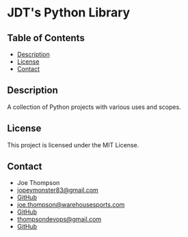 # JDT's Python Library

## Table of Contents
- [Description](#description)
- [License](#license)
- [Contact](#contact)

## Description
A collection of Python projects with various uses and scopes.

## License
This project is licensed under the MIT License.

## Contact
- Joe Thompson
- jopeymonster83@gmail.com
- [GitHub](https://github.com/jopeymonster)
- joe.thompson@warehousesports.com
- [GitHub](https://github.com/JoeWarehouseSports)
- thompsondevops@gmail.com
- [GitHub](https://github.com/ThompsonDevOps)
